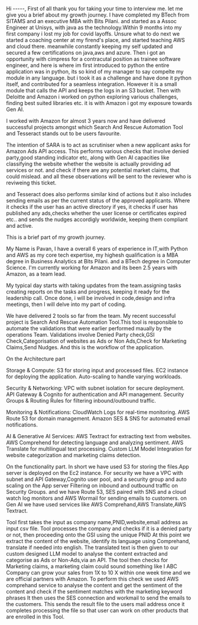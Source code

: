 Hi -----,
First of all thank you for taking your time to interview me.
let me give you a brief about my growth journey.
I have completed my BTech from SITAMS and an executive MBA with Bits Pilani.
and started as a Assoc Engineer at Unisys, with java as the technology.Within 9 months into my first company
i lost my job for covid layoffs. Unsure what to do next we started a coaching center at my firend's place,
and started teaching AWS and cloud there. meanwhile constantly keeping my self updated and secured a few certifications 
on java,aws and azure.
Then i got an opportunity with cimpress for a contracutal position as trainee software engineer, and here is where im first introduced to python
the entire application was in python, its so kind of my manager to say compelte my module in any language. but i took it as a challenge and have done it python itself, and contributed for a seamless integration. However it is a small module that calls the API and keeps the logs in an S3 bucket.
Then with Deloitte and Amazon i worked on python exploring various challenges, finding best suited libraries etc.
it is with Amazon i got my exposure towards Gen AI.

I worked with Amazon for almost 3 years now and have delivered successful projects amongst which Search And Rescue Automation Tool and Tesseract stands out to be users favourite.

The intention of SARA is to act as scrutiniser when a new applicant asks for Amazon Ads API access.
This performs various checks that involve denied party,good standing indicator etc, along with Gen AI capacities like classifying the website 
whether the website is actually providing ad services or not. and check if there are any potential market claims, that could mislead.
and all these observations will be sent to the reviewer who is reviweing this ticket.

and Tesseract does also performs similar kind of actions but it also includes sending emails as per the current status of the approved applicants. Where it checks if the user has an active directory if yes, it checks if user has published any ads,checks whether the user license or certificates expired  etc.. and sends the nudges accordigly worldwide, keeping them compliant and active.

This is a brief part of my growth journey.



My Name is Pavan,
I have a overall 6 years of experience in IT,with Python and AWS as my core tech expertise, 
my highesh qualification is a MBA degree in Business Analytics at Bits Pilani. and a BTech degree in Computer Science.
I'm currently working for Amazon and its been 2.5 years with Amazon, as a team lead.

My typical day starts with taking updates from the team.assigning tasks creating reports on the tasks and progress, keeping it ready for the leadership call.
Once done, i will be involved in code,design and infra meetings, then I will delve into my part of coding.

We have delivered 2 tools so far from the team.
My recent successful project is Search And Rescue Automation Tool.This tool is responsible to automate the validations
that were earlier performed maually by the operations Team.
Validations involve Denied Party check,GSI Check,Categorisation of websites as Ads or Non Ads,Check for Marketing Claims,Send Nudges.
And this is the workflow of the application.


On the Architecture part

Storage & Compute:
S3 for storing input and processed files.
EC2 instance for deploying the application.
Auto-scaling to handle varying workloads.

Security & Networking:
VPC with subnet isolation for secure deployment.
API Gateway & Cognito for authentication and API management.
Security Groups & Routing Rules for filtering inbound/outbound traffic.

Monitoring & Notifications:
CloudWatch Logs for real-time monitoring.
AWS Route 53 for domain management.
Amazon SES & SNS for automated email notifications.

AI & Generative AI Services:
AWS Textract for extracting text from websites.
AWS Comprehend for detecting language and analyzing sentiment.
AWS Translate for multilingual text processing.
Custom LLM Model Integration for website categorization and marketing claims detection.

On the functionality part.
In short we have used S3 for storing the files.App server is deployed on the Ec2 instance.
For security we have a VPC with subnet and API Gateway,Cognito user pool,
and a security group and auto scaling on the App server Filtering on inbound and outbound traffic on Security Groups.
and we have Route 53, SES paired with SNS and a cloud watch log monitors and AWS Wormail for sending emails to customers.
on Gen AI we have used services like AWS Comprehand,AWS Translate,AWS Textract.

Tool first takes the input as company name,PNID,website,email address as input csv file.
Tool processes the company and checks if it is a denied party or not, then proceeding onto the GSI using the unique PNID
At this point we extract the content of the website, identify its language using Comprehand, translate if needed into english.
The translated text is then given to our custom designed LLM model to analyse the content extracted and categorise as Ads or Non-Ads,via an API.
The tool then checks for Marketing claims,
a marketing claim could sound something like I ABC Company can grow your sales from 1X to 10 X within one week time and we are official partners with Amazon.
To perform this check we used AWS comprehand service to analyse the content and get the sentiment of the content and check if the sentiment matches with the marketing keyword phrases
It then uses the SES connection and workmail to send the emails to the customers.
This sends the result file to the users mail address once it completes processing the file so that user can work on other products that are enrolled in this Tool.








